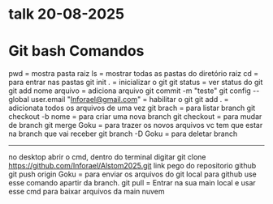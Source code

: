 
# talk 20-08-2025



# Git bash Comandos 

pwd = mostra pasta raiz
ls = mostrar todas as pastas do diretório raiz 
cd = para entrar nas pastas 
git init . = inicializar o git 
git status = ver status do git
git add nome arquivo = adiciona arquivo
git commit -m "teste"
git config --global user.email "Inforael@gmail.com" = habilitar o git
git add . = adicionata todos os arquivos de uma vez
git brach = para listar branch
git checkout -b nome = para criar uma nova branch
git checkout =  para mudar de branch
git merge Goku = para trazer os novos arquivos vc tem que estar na branch que vai receber 
git branch -D Goku = para deletar branch

---
no desktop abrir o cmd, dentro do terminal digitar 
git clone https://github.com/Inforael/Alstom2025.git link pego do repositorio github
git push origin Goku =  para enviar os arquivos do git local para github use esse comando apartir da branch.
git pull = Entrar na sua main local e usar esse cmd para baixar arquivos da main nuvem 








